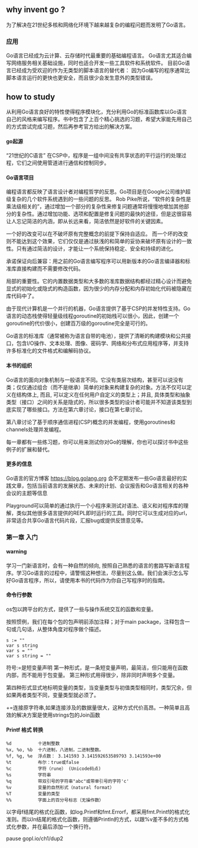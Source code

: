 ## why invent go ?

为了解决在21世纪多核和网络化环境下越来越复杂的编程问题而发明了Go语言。

### 应用
Go语言已经成为云计算、云存储时代最重要的基础编程语言。
Go语言尤其适合编写网络服务相关基础设施，同时也适合开发一些工具软件和系统软件。 
目前Go语言已经成为受欢迎的作为无类型的脚本语言的替代者： 因为Go编写的程序通常比脚本语言运行的更快也更安全，而且很少会发生意外的类型错误。

## how to study
从利用Go语言良好的特性使得程序模块化，充分利用Go的标准函数库以Go语言自己的风格来编写程序。书中包含了上百个精心挑选的习题，希望大家能先用自己的方式尝试完成习题，然后再参考官方给出的解决方案。

#### go起源
“21世纪的C语言”
在CSP中，程序是一组中间没有共享状态的平行运行的处理过程，它们之间使用管道进行通信和控制同步。
#### Go语言项目
编程语言都反映了语言设计者对编程哲学的反思。Go项目是在Google公司维护超级复杂的几个软件系统遇到的一些问题的反思。
Rob Pike所说，“软件的复杂性是乘法级相关的”，通过增加一个部分的复杂性来修复问题通常将慢慢地增加其他部分的复杂性。通过增加功能、选项和配置是修复问题的最快的途径，但是这很容易让人忘记简洁的内涵，即从长远来看，简洁依然是好软件的关键因素。

一个好的改变可以在不破坏原有完整概念的前提下保持自适应。
而一个坏的改变则不能达到这个效果，它们仅仅是通过肤浅的和简单的妥协来破坏原有设计的一致性。只有通过简洁的设计，才能让一个系统保持稳定、安全和持续的进化。

承诺保证向后兼容：用之前的Go语言编写程序可以用新版本的Go语言编译器和标准库直接构建而不需要修改代码。

局部的重要性。它的内置数据类型和大多数的准库数据结构都经过精心设计而避免显式的初始化或隐式的构造函数，因为很少的内存分配和内存初始化代码被隐藏在库代码中了。

由于现代计算机是一个并行的机器，Go语言提供了基于CSP的并发特性支持。Go语言的动态栈使得轻量级线程goroutine的初始栈可以很小，因此，创建一个goroutine的代价很小，创建百万级的goroutine完全是可行的。

Go语言的标准库（通常被称为语言自带的电池），提供了清晰的构建模块和公共接口，包含I/O操作、文本处理、图像、密码学、网络和分布式应用程序等，并支持许多标准化的文件格式和编解码协议。

#### 本书的组织


Go语言的面向对象机制与一般语言不同。它没有类层次结构，甚至可以说没有类；仅仅通过组合（而不是继承）简单的对象来构建复杂的对象。方法不仅可以定义在结构体上, 而且, 可以定义在任何用户自定义的类型上；并且, 具体类型和抽象类型（接口）之间的关系是隐式的，所以很多类型的设计者可能并不知道该类型到底实现了哪些接口。方法在第六章讨论，接口在第七章讨论。

第八章讨论了基于顺序通信进程(CSP)概念的并发编程，使用goroutines和channels处理并发编程。

每一章都有一些练习题，你可以用来测试你对Go的理解，你也可以探讨书中这些例子的扩展和替代。

#### 更多的信息
Go语言的官方博客 https://blog.golang.org 会不定期发布一些Go语言最好的实践文章，包括当前语言的发展状态、未来的计划、会议报告和Go语言相关的各种会议的主题等信息

Playground可以简单的通过执行一个小程序来测试对语法、语义和对程序库的理解，类似其他很多语言提供的REPL即时运行的工具。同时它可以生成对应的url，非常适合共享Go语言代码片段，汇报bug或提供反馈意见等。

### 第一章 入门
#### warning
学习一门新语言时，会有一种自然的倾向, 按照自己熟悉的语言的套路写新语言程序。学习Go语言的过程中，请警惕这种想法，尽量别这么做。我们会演示怎么写好Go语言程序，所以，请使用本书的代码作为你自己写程序时的指南。
#### 命令行参数
os包以跨平台的方式，提供了一些与操作系统交互的函数和变量。

按照惯例，我们在每个包的包声明前添加注释；对于main package，注释包含一句或几句话，从整体角度对程序做个描述。

```
s := ""
var s string
var s = ""
var s string = ""
```
符号:=是短变量声明
第一种形式，是一条短变量声明，最简洁，但只能用在函数内部，而不能用于包变量。
第三种形式用得很少，除非同时声明多个变量。

第四种形式显式地标明变量的类型，当变量类型与初值类型相同时，类型冗余，但如果两者类型不同，变量类型就必须了。

+=连接原字符串,如果连接涉及的数据量很大，这种方式代价高昂。一种简单且高效的解决方案是使用strings包的Join函数

#### Printf 格式 转换
```
%d          十进制整数
%x, %o, %b  十六进制，八进制，二进制整数。
%f, %g, %e  浮点数： 3.141593 3.141592653589793 3.141593e+00
%t          布尔：true或false
%c          字符（rune） (Unicode码点)
%s          字符串
%q          带双引号的字符串"abc"或带单引号的字符'c'
%v          变量的自然形式（natural format）
%T          变量的类型
%%          字面上的百分号标志（无操作数）

```
以字母f结尾的格式化函数，如log.Printf和fmt.Errorf，都采用fmt.Printf的格式化准则。而以ln结尾的格式化函数，则遵循Println的方式，以跟%v差不多的方式格式化参数，并在最后添加一个换行符。

pause
gopl.io/ch1/dup2